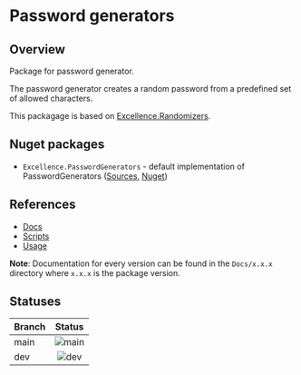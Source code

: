 # Password generators

## Overview

Package for password generator.

The password generator creates a random password from a predefined set of allowed characters.

This packagage is based on [Excellence.Randomizers](https://github.com/ExcellenceDevelopment/Excellence.Randomizers).

## Nuget packages

  - `Excellence.PasswordGenerators` - default implementation of PasswordGenerators ([Sources](./Excellence.PasswordGenerators/Sources/Excellence.PasswordGenerators), [Nuget](https://www.nuget.org/packages/Excellence.PasswordGenerators/))

## References

  - [Docs](./Excellence.PasswordGenerators/Docs)
  - [Scripts](./Excellence.PasswordGenerators/Scripts)
  - [Usage](./Excellence.PasswordGenerators/Nugets/Readme.md)

**Note**: Documentation for every version can be found in the `Docs/x.x.x` directory where `x.x.x` is the package version.

## Statuses

| Branch | Status |
|:------ |:------:|
| main   | ![main](https://badgen.net/github/checks/ExcellenceDevelopment/Excellence.PasswordGenerators/main/build-and-test?label&cache=301) |
| dev    | ![dev](https://badgen.net/github/checks/ExcellenceDevelopment/Excellence.PasswordGenerators/dev/build-and-test?label&cache=301)   |
